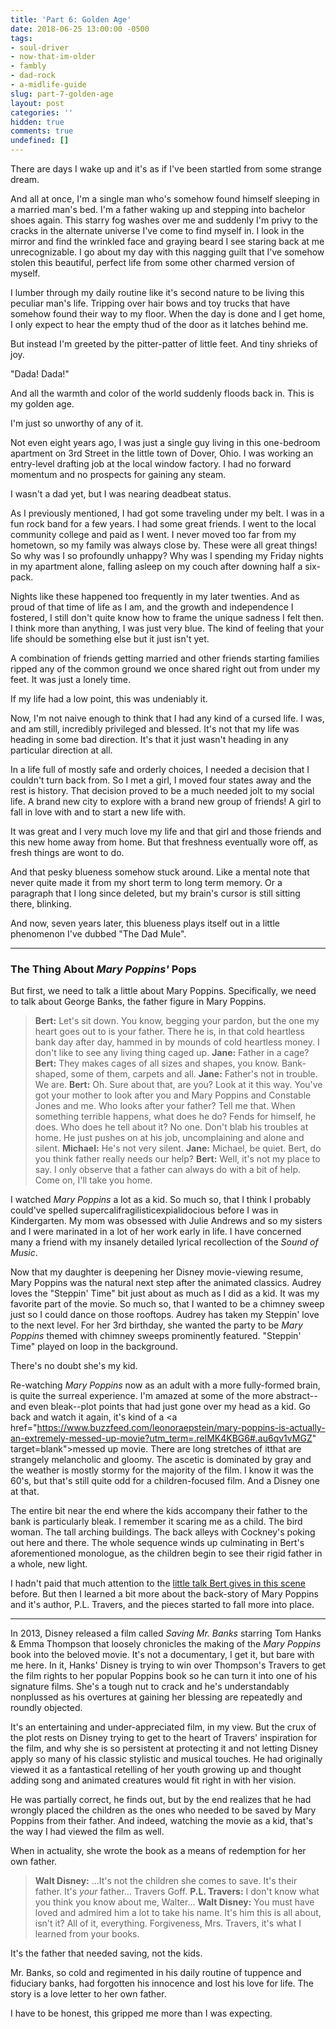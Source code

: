 ```yaml
---
title: 'Part 6: Golden Age'
date: 2018-06-25 13:00:00 -0500
tags:
- soul-driver
- now-that-im-older
- fambly
- dad-rock
- a-midlife-guide
slug: part-7-golden-age
layout: post
categories: ''
hidden: true
comments: true
undefined: []
---
```

There are days I wake up and it's as if I've been startled from some strange dream.

<!-- break -->

And all at once, I'm a single man who's somehow found himself sleeping in a married man's bed. I'm a father waking up and stepping into bachelor shoes again. This starry fog washes over me and suddenly I'm privy to the cracks in the alternate universe I've come to find myself in. I look in the mirror and find the wrinkled face and graying beard I see staring back at me unrecognizable. I go about my day with this nagging guilt that I've somehow stolen this beautiful, perfect life from some other charmed version of myself.

I lumber through my daily routine like it's second nature to be living this peculiar man's life. Tripping over hair bows and toy trucks that have somehow found their way to my floor. When the day is done and I get home, I only expect to hear the empty thud of the door as it latches behind me. 

But instead I'm greeted by the pitter-patter of little feet. And tiny shrieks of joy.

"Dada! Dada!"

And all the warmth and color of the world suddenly floods back in. This is my golden age.

I'm just so unworthy of any of it.

Not even eight years ago, I was just a single guy living in this one-bedroom apartment on 3rd Street in the little town of Dover, Ohio. I was working an entry-level drafting job at the local window factory. I had no forward momentum and no prospects for gaining any steam.

I wasn't a dad yet, but I was nearing deadbeat status.

As I previously mentioned, I had got some traveling under my belt. I was in a fun rock band for a few years. I had some great friends. I went to the local community college and paid as I went. I never moved too far from my hometown, so my family was always close by. These were all great things! So why was I so profoundly unhappy? Why was I spending my Friday nights in my apartment alone, falling asleep on my couch after downing half a six-pack.

Nights like these happened too frequently in my later twenties. And as proud of that time of life as I am, and the growth and independence I fostered, I still don't quite know how to frame the unique sadness I felt then. I think more than anything, I was just very blue. The kind of feeling that your life should be something else but it just isn't yet.

A combination of friends getting married and other friends starting families ripped any of the common ground we once shared right out from under my feet. It was just a lonely time.

If my life had a low point, this was undeniably it.

Now, I'm not naive enough to think that I had any kind of a cursed life. I was, and am still, incredibly privileged and blessed. It's not that my life was heading in some bad direction. It's that it just wasn't heading in any particular direction at all.

In a life full of mostly safe and orderly choices, I needed a decision that I couldn't turn back from. So I met a girl, I moved four states away and the rest is <link>history</a>. That decision proved to be a much needed jolt to my social life. A brand new city to explore with a brand new group of friends! A girl to fall in love with and to start a new life with. 

It was great and I very much love my life and that girl and those friends and this new home away from home. But that freshness eventually wore off, as fresh things are wont to do. 

And that pesky blueness somehow stuck around. Like a mental note that never quite made it from my short term to long term memory. Or a paragraph that I long since deleted, but my brain's cursor is still sitting there, blinking.

And now, seven years later, this blueness plays itself out in a little phenomenon I've dubbed "The Dad Mule".

---

### The Thing About _Mary Poppins'_ Pops

But first, we need to talk a little about Mary Poppins. Specifically, we need to talk about George Banks, the father figure in Mary Poppins.

> **Bert:** Let's sit down. You know, begging your pardon, but the one my heart goes out to is your father. There he is, in that cold heartless bank day after day, hammed in by mounds of cold heartless money. I don't like to see any living thing caged up. 
**Jane:** Father in a cage? 
**Bert:** They makes cages of all sizes and shapes, you know. Bank-shaped, some of them, carpets and all. 
**Jane:** Father's not in trouble. We are. 
**Bert:** Oh. Sure about that, are you? Look at it this way. You've got your mother to look after you and Mary Poppins and Constable Jones and me. Who looks after your father? Tell me that. When something terrible happens, what does he do? Fends for himself, he does. Who does he tell about it? No one. Don't blab his troubles at home. He just pushes on at his job, uncomplaining and alone and silent. 
**Michael:** He's not very silent. 
**Jane:** Michael, be quiet. Bert, do you think father really needs our help? 
**Bert:** Well, it's not my place to say. I only observe that a father can always do with a bit of help. Come on, I'll take you home. 

I watched _Mary Poppins_ a lot as a kid. So much so, that I think I probably could've spelled supercalifragilisticexpialidocious before I was in Kindergarten. My mom was obsessed with Julie Andrews and so my sisters and I were marinated in a lot of her work early in life. I have concerned many a friend with my insanely detailed lyrical recollection of the _Sound of Music_.

Now that my daughter is deepening her Disney movie-viewing resume, Mary Poppins was the natural next step after the animated classics. Audrey loves the "Steppin' Time" bit just about as much as I did as a kid. It was my favorite part of the movie. So much so, that I wanted to be a chimney sweep just so I could dance on those rooftops. Audrey has taken my Steppin' love to the next level. For her 3rd birthday, she wanted the party to be _Mary Poppins_ themed with chimney sweeps prominently featured. "Steppin' Time" played on loop in the background.

There's no doubt she's my kid.

Re-watching _Mary Poppins_ now as an adult with a more fully-formed brain, is quite the surreal experience. I'm amazed at some of the more abstract--and even bleak--plot points that had just gone over my head as a kid. Go back and watch it again, it's kind of a <a href="https://www.buzzfeed.com/leonoraepstein/mary-poppins-is-actually-an-extremely-messed-up-movie?utm_term=.relMK4KBG6#.au6qv1vMGZ" target=blank">messed up movie</a>. There are long stretches of itthat are strangely melancholic and gloomy. The ascetic is dominated by gray and the weather is mostly stormy for the majority of the film. I know it was the 60's, but that's still quite odd for a children-focused film. And a Disney one at that.

The entire bit near the end where the kids accompany their father to the bank is particularly bleak. I remember it scaring me as a child. The bird woman. The tall arching buildings. The back alleys with Cockney's poking out here and there. The whole sequence winds up culminating in Bert's aforementioned monologue, as the children begin to see their rigid father in a whole, new light.

I hadn't paid that much attention to the <a href="https://www.youtube.com/watch?v=bDsBFbjCewg" target="blank">little talk Bert gives in this scene</a> before. But then I learned a bit more about the back-story of Mary Poppins and it's author, P.L. Travers, and the pieces started to fall more into place.

---

In 2013, Disney released a film called _Saving Mr. Banks_ starring Tom Hanks & Emma Thompson that loosely chronicles the making of the _Mary Poppins_ book into the beloved movie. It's not a documentary, I get it, but bare with me here. In it, Hanks' Disney is trying to win over Thompson's Travers to get the film rights to her popular Poppins book so he can turn it into one of his signature films. She's a tough nut to crack and he's understandably nonplussed as his overtures at gaining her blessing are repeatedly and roundly objected.

It's an entertaining and under-appreciated film, in my view. But the crux of the plot rests on Disney trying to get to the heart of Travers' inspiration for the film, and why she is so persistent at protecting it and not letting Disney apply so many of his classic stylistic and musical touches. He had originally viewed it as a fantastical retelling of her youth growing up and thought adding song and animated creatures would fit right in with her vision.

He was partially correct, he finds out, but by the end realizes that he had wrongly placed the children as the ones who needed to be saved by Mary Poppins from their father. And indeed, watching the movie as a kid, that's the way I had viewed the film as well.

When in actuality, she wrote the book as a means of redemption for her own father.

> **Walt Disney:** ...It's not the children she comes to save. It's their father. It's *your* father... Travers Goff.
**P.L. Travers:** I don't know what you think you know about me, Walter...
**Walt Disney:** You must have loved and admired him a lot to take his name. It's him this is all about, isn't it? All of it, everything. Forgiveness, Mrs. Travers, it's what I learned from your books.

It's the father that needed saving, not the kids.

Mr. Banks, so cold and regimented in his daily routine of tuppence and fiduciary banks, had forgotten his innocence and lost his love for life. The story is a love letter to her own father.

I have to be honest, this gripped me more than I was expecting. 